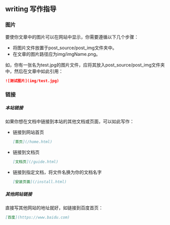 ## writing 写作指导

### 图片

要使你文章中的图片可以在网站中显示，你需要遵循以下几个步骤：

- 将图片文件放置于post_source/post_img文件夹中。
- 在文章的图片路径应为img/imgName.png。

如，你有一张名为test.jpg的图片文件，应将其放入post_source/post_img文件夹中，然后在文章中如此引用：

```markdown
![测试图片](img/test.jpg)
```

### 链接

##### 本站链接

如果你想在文档中链接到本站的其他文档或页面，可以如此写作：

- 链接到网站首页

  ```markdown
  [首页](/home.html)
  ```

- 链接到文档页

  ```markdown
  [文档页](/guide.html)
  ```

- 链接到指定文档，将文件名换为你的文档名字

  ```markdown
  [安装页面](/install.html)
  ```

##### 其他网站链接

直接写其他网站的地址就好，如链接到百度首页：

```markdown
[百度](https://www.baidu.com)
```



